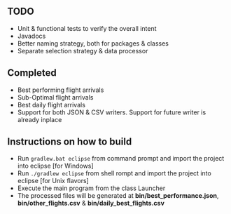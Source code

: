 ## TODO
- Unit & functional tests to verify the overall intent
- Javadocs
- Better naming strategy, both for packages & classes
- Separate selection strategy & data processor

## Completed
- Best performing flight arrivals
- Sub-Optimal flight arrivals
- Best daily flight arrivals
- Support for both JSON & CSV writers. Support for future writer is already inplace

## Instructions on how to build
- Run `gradlew.bat eclipse` from command prompt and import the project into eclipse [for Windows]
- Run `./gradlew eclipse` from shell rompt and import the project into eclipse [for Unix flavors]
- Execute the main program from the class Launcher
- The processed files will be generated at **bin/best_performance.json**, **bin/other_flights.csv** & **bin/daily_best_flights.csv**
